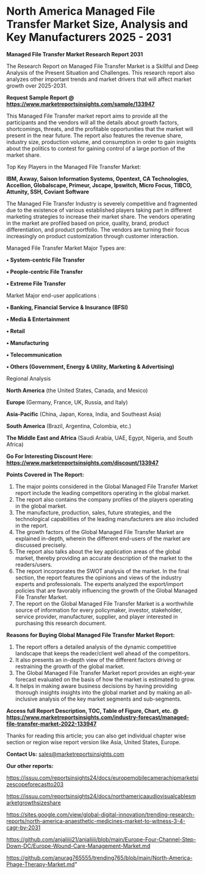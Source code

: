 # North America Managed File Transfer Market Size, Analysis and Key Manufacturers 2025 - 2031

<strong>Managed File Transfer Market Research Report 2031</strong>

The Research Report on Managed File Transfer Market is a Skillful and Deep Analysis of the Present Situation and Challenges. This research report also analyzes other important trends and market drivers that will affect market growth over 2025-2031.

<strong>Request Sample Report @ <a href=https://www.marketreportsinsights.com/sample/133947>https://www.marketreportsinsights.com/sample/133947</a></strong>

This Managed File Transfer market report aims to provide all the participants and the vendors will all the details about growth factors, shortcomings, threats, and the profitable opportunities that the market will present in the near future. The report also features the revenue share, industry size, production volume, and consumption in order to gain insights about the politics to contest for gaining control of a large portion of the market share.

Top Key Players in the Managed File Transfer Market:

<strong>IBM, Axway, Saison Information Systems, Opentext, CA Technologies, Accellion, Globalscape, Primeur, Jscape, Ipswitch, Micro Focus, TIBCO, Attunity, SSH, Coviant Software</strong>

The Managed File Transfer Industry is severely competitive and fragmented due to the existence of various established players taking part in different marketing strategies to increase their market share. The vendors operating in the market are profiled based on price, quality, brand, product differentiation, and product portfolio. The vendors are turning their focus increasingly on product customization through customer interaction.

Managed File Transfer Market Major Types are:

<strong>• System-centric File Transfer

• People-centric File Transfer

• Extreme File Transfer</strong>

Market Major end-user applications :

<strong>• Banking, Financial Service & Insurance (BFSI)

• Media & Entertainment

• Retail

• Manufacturing

• Telecommunication

• Others (Government, Energy & Utility, Marketing & Advertising)</strong>

Regional Analysis

</u><strong><b>North America</b></strong> (the United States, Canada, and Mexico)

<strong><b>Europe </b></strong>(Germany, France, UK, Russia, and Italy)

<strong><b>Asia-Pacific</b></strong> (China, Japan, Korea, India, and Southeast Asia)

<strong><b>South America</b></strong> (Brazil, Argentina, Colombia, etc.)

<strong><b>The Middle East and Africa</b></strong> (Saudi Arabia, UAE, Egypt, Nigeria, and South Africa)

<strong>Go For Interesting Discount Here: <a href=https://www.marketreportsinsights.com/discount/133947>https://www.marketreportsinsights.com/discount/133947</a></strong>

<strong>Points Covered in The Report:</strong>
<ol>
  <li>The major points considered in the Global Managed File Transfer Market report include the leading competitors operating in the global market.</li>
  <li>The report also contains the company profiles of the players operating in the global market.</li>
  <li>The manufacture, production, sales, future strategies, and the technological capabilities of the leading manufacturers are also included in the report.</li>
  <li>The growth factors of the Global Managed File Transfer Market are explained in-depth, wherein the different end-users of the market are discussed precisely.</li>
  <li>The report also talks about the key application areas of the global market, thereby providing an accurate description of the market to the readers/users.</li>
  <li>The report incorporates the SWOT analysis of the market. In the final section, the report features the opinions and views of the industry experts and professionals. The experts analyzed the export/import policies that are favorably influencing the growth of the Global Managed File Transfer Market.</li>
  <li>The report on the Global Managed File Transfer Market is a worthwhile source of information for every policymaker, investor, stakeholder, service provider, manufacturer, supplier, and player interested in purchasing this research document.</li>
</ol>
<strong>Reasons for Buying Global Managed File Transfer Market Report:</strong>

<ol>
  <li>The report offers a detailed analysis of the dynamic competitive landscape that keeps the reader/client well ahead of the competitors.</li>
  <li>It also presents an in-depth view of the different factors driving or restraining the growth of the global market.</li>
  <li>The Global Managed File Transfer Market report provides an eight-year forecast evaluated on the basis of how the market is estimated to grow.</li>
  <li>It helps in making aware business decisions by having providing thorough insights insights into the global market and by making an all-inclusive analysis of the key market segments and sub-segments.</li>
</ol>
<strong>Access full Report Description, TOC, Table of Figure, Chart, etc. @ <a href=https://www.marketreportsinsights.com/industry-forecast/managed-file-transfer-market-2022-133947>https://www.marketreportsinsights.com/industry-forecast/managed-file-transfer-market-2022-133947</a></strong>


Thanks for reading this article; you can also get individual chapter wise section or region wise report version like Asia, United States, Europe.

<strong>Contact Us:</strong>
sales@marketreportsinsights.com

<strong>Our other reports:</strong>

<a href=https://issuu.com/reportsinsights24/docs/europemobilecamerachipmarketsizescopeforecastto203>https://issuu.com/reportsinsights24/docs/europemobilecamerachipmarketsizescopeforecastto203</a>

<a href=https://issuu.com/reportsinsights24/docs/northamericaaudiovisualcablesmarketgrowthsizeshare>https://issuu.com/reportsinsights24/docs/northamericaaudiovisualcablesmarketgrowthsizeshare</a>

<a href=https://sites.google.com/view/global-digital-innovation/trending-research-reports/north-america-anaesthetic-medicines-market-to-witness-3-4-cagr-by-2031>https://sites.google.com/view/global-digital-innovation/trending-research-reports/north-america-anaesthetic-medicines-market-to-witness-3-4-cagr-by-2031</a>

<a href=https://github.com/anjaliiii21/anjaliiii/blob/main/Europe-Four-Channel-Step-Down-DC/Europe-Wound-Care-Management-Market.md>https://github.com/anjaliiii21/anjaliiii/blob/main/Europe-Four-Channel-Step-Down-DC/Europe-Wound-Care-Management-Market.md</a>

<a href=https://github.com/anurag765555/trending765/blob/main/North-America-Phage-Therapy-Market.md>https://github.com/anurag765555/trending765/blob/main/North-America-Phage-Therapy-Market.md</a>"
